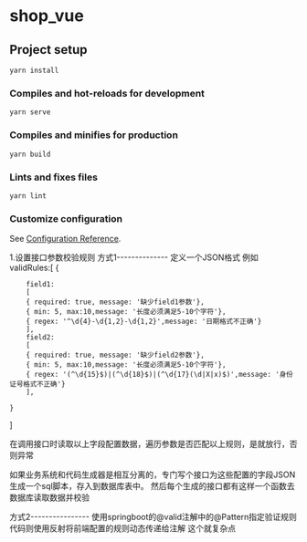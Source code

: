 # shop_vue

## Project setup
```
yarn install
```

### Compiles and hot-reloads for development
```
yarn serve
```

### Compiles and minifies for production
```
yarn build
```

### Lints and fixes files
```
yarn lint
```

### Customize configuration
See [Configuration Reference](https://cli.vuejs.org/config/).

1.设置接口参数校验规则
方式1--------------
定义一个JSON格式
例如
validRules:[
    {

        field1:
        [
        { required: true, message: '缺少field1参数'},
        { min: 5, max:10,message: '长度必须满足5-10个字符'},
        { regex: '^\d{4}-\d{1,2}-\d{1,2}',message: '日期格式不正确'}
        ],
        field2:
        [
        { required: true, message: '缺少field2参数'},
        { min: 5, max:10,message: '长度必须满足5-10个字符'},
        { regex: '(^\d{15}$)|(^\d{18}$)|(^\d{17}(\d|X|x)$)',message: '身份证号格式不正确'}
        ],

    }

]

在调用接口时读取以上字段配置数据，遍历参数是否匹配以上规则，是就放行，否则异常

如果业务系统和代码生成器是相互分离的，专门写个接口为这些配置的字段JSON生成一个sql脚本，存入到数据库表中。
然后每个生成的接口都有这样一个函数去数据库读取数据并校验

方式2----------------
使用springboot的@valid注解中的@Pattern指定验证规则
代码则使用反射将前端配置的规则动态传递给注解
这个就复杂点




